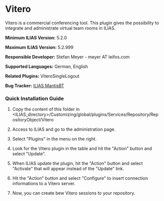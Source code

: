 # Vitero

Vitero  is a commercial conferencing tool. This plugin gives the possibility to
integrate and administrate virtual team rooms in ILIAS.

**Minimum ILIAS Version:**
5.2.0

**Maximum ILIAS Version:**
5.2.999

**Responsible Developer:**
Stefan Meyer - meyer AT leifos.com

**Supported Languages:**
German, English

**Related Plugins:**
ViteroSingleLogout

**Bug Tracker:**
[ILIAS MantisBT](http://www.ilias.de/mantis/search.php?project_id=3&category=Vitero)

### Quick Installation Guide
1. Copy the content of this folder in <ILIAS_directory>/Customizing/global/plugins/Services/Repository/RepositoryObject/Vitero

2. Access to ILIAS and go to the administration page.

3. Select "Plugins" in the menu on the right.

5. Look for the Vitero plugin in the table and hit the "Action" button and select "Update".

6. When ILIAS update the plugin, hit the "Action" button and select "Activate" that will appear instead of the "Update" link.

7. Hit the "Action" button and select "Configure" to insert connection informations to a Vitero server.

8. Now, you can create bew Vitero sessions to your repository.
